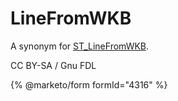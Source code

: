 # LineFromWKB

A synonym for [ST\_LineFromWKB](st_linefromwkb.md).

CC BY-SA / Gnu FDL

{% @marketo/form formId="4316" %}
